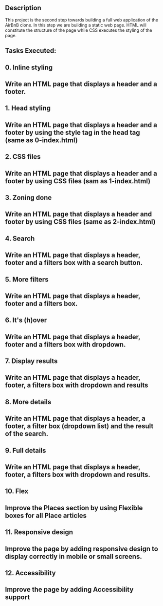 ## Description

This project is the second step towards building a full web application of the AirBnB clone. In this step we are building a static web page.  HTML will constitute the structure of the page while CSS executes the styling of the page.

## Tasks Executed:

## 0. Inline styling

Write an HTML page that displays a header and a footer.
-------------------------------------------------------------------------------
## 1. Head styling
    
Write an HTML page that displays a header and a footer by using the style tag in the head tag (same as 0-index.html)
-------------------------------------------------------------------------------
## 2. CSS files
    
Write an HTML page that displays a header and a footer by using CSS files (sam as 1-index.html)
-------------------------------------------------------------------------------
## 3. Zoning done
    
Write an HTML page that displays a header and footer by using CSS files (same as 2-index.html)
-------------------------------------------------------------------------------
## 4. Search
  
Write an HTML page that displays a header, footer and a filters box with a search button.
-------------------------------------------------------------------------------
## 5. More filters
    
Write an HTML page that displays a header, footer and a filters box.
-------------------------------------------------------------------------------
## 6. It's (h)over

Write an HTML page that displays a header, footer and a filters box with dropdown.
-------------------------------------------------------------------------------
## 7. Display results
    
Write an HTML page that displays a header, footer, a filters box with dropdown and results
-------------------------------------------------------------------------------
## 8. More details
    
Write an HTML page that displays a header, a footer, a filter box (dropdown list) and the result of the search.
-------------------------------------------------------------------------------
## 9. Full details

Write an HTML page that displays a header, footer, a filters box with dropdown and results.
------------------------------------------------------------------------------
## 10. Flex
   
Improve the Places section by using Flexible boxes for all Place articles
-------------------------------------------------------------------------------
## 11. Responsive design
   
Improve the page by adding responsive design to display correctly in mobile or small screens.
-------------------------------------------------------------------------------
## 12. Accessibility
 
Improve the page by adding Accessibility support
-------------------------------------------------------------------------------